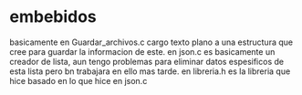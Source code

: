 # embebidos

basicamente en Guardar_archivos.c cargo texto plano a una estructura que cree para guardar la informacion de este.
en json.c es basicamente un creador de lista, aun tengo problemas para eliminar datos espesificos de esta lista pero bn trabajara en ello mas tarde.
en libreria.h es la libreria que hice basado en lo que hice en json.c 

